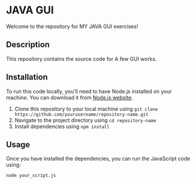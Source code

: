 # JAVA GUI

Welcome to the repository for MY JAVA GUI exercises!

## Description

This repository contains the source code for A few GUI works. 

## Installation

To run this code locally, you'll need to have Node.js installed on your machine. You can download it from [Node.js website](https://nodejs.org/).

1. Clone this repository to your local machine using `git clone https://github.com/yourusername/repository-name.git`
2. Navigate to the project directory using `cd repository-name`
3. Install dependencies using `npm install`

## Usage

Once you have installed the dependencies, you can run the JavaScript code using:

```bash
node your_script.js
